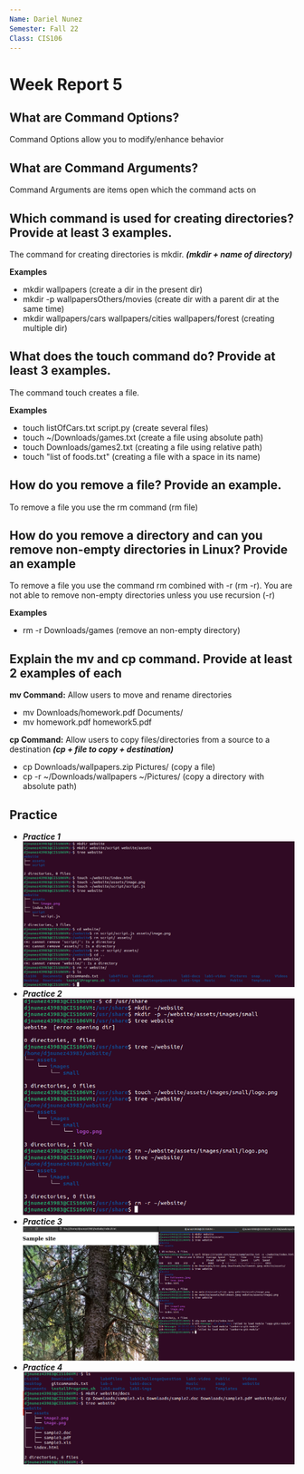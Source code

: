 ```yaml
---
Name: Dariel Nunez
Semester: Fall 22
Class: CIS106
---
```


# Week Report 5

## What are Command Options?
Command Options allow you to modify/enhance behavior

## What are Command Arguments?
Command Arguments are items open which the command acts on

## Which command is used for creating directories? Provide at least 3 examples.
The command for creating directories is mkdir. **_(mkdir + name of directory)_**

**Examples**
+ mkdir wallpapers (create a dir in the present dir)
+ mkdir -p wallpapersOthers/movies (create dir with a parent dir at the same time)
+ mkdir wallpapers/cars wallpapers/cities wallpapers/forest (creating multiple dir)
  
## What does the touch command do? Provide at least 3 examples.
The command touch creates a file. 

**Examples**
+ touch listOfCars.txt script.py (create several files)
+ touch ~/Downloads/games.txt (create a file using absolute path)
+ touch Downloads/games2.txt (creating a file using relative path)
+ touch "list of foods.txt" (creating a file with a space in its name)

## How do you remove a file? Provide an example.
To remove a file you use the rm command (rm file)
## How do you remove a directory and can you remove non-empty directories in Linux? Provide an example
To remove a file you use the command rm combined with -r (rm -r). You are not able to remove non-empty directories unless you use recursion (-r) 

**Examples**
+ rm -r Downloads/games (remove an non-empty directory)
## Explain the mv and cp command. Provide at least 2 examples of each
**mv Command:** 
Allow users to move and rename directories 
+ mv Downloads/homework.pdf Documents/    
+ mv homework.pdf homework5.pdf

**cp Command:**
Allow users to copy files/directories from a source to a destination **_(cp + file to copy + destination)_** 
+ cp Downloads/wallpapers.zip Pictures/ (copy a file)
+ cp -r ~/Downloads/wallpapers ~/Pictures/ (copy a directory with absolute path)

## Practice 

+ _**Practice 1**_
![P1](p1.png)
+ _**Practice 2**_
![P2](p2.png)
+ _**Practice 3**_
![P3](p3.png)
+ _**Practice 4**_
![P4](p4.png)